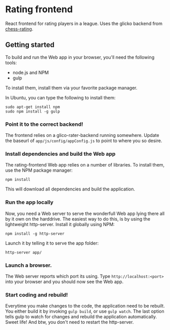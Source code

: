 # Rating frontend

React frontend for rating players in a league. Uses the glicko backend from [chess-rating](https://github.com/Molyna/chess-rating).

## Getting started

To build and run the Web app in your browser, you'll need the following tools:

* node.js and NPM
* gulp

To install them, install them via your favorite package manager. 

In Ubuntu, you can type the following to install them:

```
sudo apt-get install npm
sudo npm install -g gulp
```

### Point it to the correct backend!

The frontend relies on a glico-rater-backend running somewhere. Update the baseurl of `app/js/config/appConfig.js` to point to where you so desire.

### Install dependencies and build the Web app

The rating-frontend Web app relies on a number of libraries. To install them, use the NPM package manager:
```
npm install
```

This will download all dependencies and build the application.


### Run the app locally

Now, you need a Web server to serve the wonderfull Web app lying there all by it own on the harddrive.
The easiest way to do this, is by using the lightweight http-server. Install it globally using NPM:

```npm install -g http-server```

Launch it by telling it to serve the app folder:

```http-server app/```


### Launch a browser.
The Web server reports which port its using. Type `http://localhost:<port>` into your browser and you should now see the Web app.

### Start coding and rebuild!

Everytime you make changes to the code, the application need to be rebuilt. You either build it by invoking `gulp build`, or use `gulp watch`. The last option tells gulp to watch for changes and rebuild the application automatically. Sweet life! And btw, you don't need to restart the http-server.
